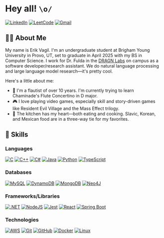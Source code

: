 # Hey all! `\o/`

[![LinkedIn](https://custom-icon-badges.demolab.com/badge/LinkedIn-0A66C2?logo=linkedin-white&logoColor=fff)](https://www.linkedin.com/in/erikvagil)
[![LeetCode](https://img.shields.io/badge/LeetCode-000000?logo=LeetCode&logoColor=#d16c06)](https://leetcode.com/u/ErikVagil/)
[![Gmail](https://img.shields.io/badge/Gmail-D14836?logo=gmail&logoColor=white)](mailto:erikvagil2734@gmail.com?subject=Hey%20Erik!)

## 👨‍💻 About Me

My name is Erik Vagil. I'm an undergraduate student at Brigham Young University in Provo, UT, set to graduate in April 2025 with my BS in Computer Science. I work for Dr. Fulda in the [DRAGN Labs](https://dragn.ai) on campus as a software developer/research assistant. We do natural language processing and large language model research—it's pretty cool.
<!--
- 🏃 I accelerate the research process by building project-specific software.
- 📄 I design, build, test, and maintain the software I produce.
- 👥 I collaborate closely with coworkers, teammates, clients, etc.
-->
Here's a little about me:

- 🪈 I'm a flautist of over 10 years. I'm currently trying to learn Chaminade's Flute Concertino in D major.
- 🎮 I love playing video games, especially skill and story-driven games like Resident Evil Village and the Mass Effect trilogy.
- 🥘 The kitchen has my heart—both eating and cooking. Slavic, Korean, and Mexican food are in a three-way tie for my favorites.

## 🦾 Skills

### Languages

[![C](https://img.shields.io/badge/C-00599C?logo=c&logoColor=white)](#) [![C++](https://img.shields.io/badge/C++-%2300599C.svg?logo=c%2B%2B&logoColor=white)](#) [![C#](https://custom-icon-badges.demolab.com/badge/C%23-%23239120.svg?logo=cshrp&logoColor=white&color=9A5AE8)](#) [![Java](https://img.shields.io/badge/Java-%23ED8B00.svg?logo=openjdk&logoColor=white)](#) [![Python](https://img.shields.io/badge/Python-3776AB?logo=python&logoColor=fff)](#) [![TypeScript](https://img.shields.io/badge/TypeScript-3178C6?logo=typescript&logoColor=fff)](#)

### Databases

[![MySQL](https://img.shields.io/badge/MySQL-4479A1?logo=mysql&logoColor=fff)](#) [![DynamoDB](https://img.shields.io/badge/DynamoDB-4053D6?logo=amazondynamodb&logoColor=fff)](#) [![MongoDB](https://img.shields.io/badge/MongoDB-%234ea94b.svg?logo=mongodb&logoColor=white)](#) [![Neo4J](https://img.shields.io/badge/Neo4j-008CC1?logo=neo4j&logoColor=white)](#)

### Frameworks/Libraries

[![.NET](https://img.shields.io/badge/.NET-512BD4?logo=dotnet&logoColor=fff)](#) [![NodeJS](https://img.shields.io/badge/Node.js-6DA55F?logo=node.js&logoColor=white)](#) [![Jest](https://img.shields.io/badge/Jest-C21325?logo=jest&logoColor=fff)](#) [![React](https://img.shields.io/badge/React-%2320232a.svg?logo=react&logoColor=%2361DAFB)](#) [![Spring Boot](https://img.shields.io/badge/Spring%20Boot-6DB33F?logo=springboot&logoColor=fff)](#)

### Technologies

[![AWS](https://img.shields.io/badge/AWS-%23FF9900.svg?logo=amazon-web-services&logoColor=white)](#) [![Git](https://img.shields.io/badge/Git-F05032?logo=git&logoColor=fff)](#) [![GitHub](https://img.shields.io/badge/GitHub-%23121011.svg?logo=github&logoColor=white)](#) [![Docker](https://img.shields.io/badge/Docker-2496ED?logo=docker&logoColor=fff)](#) [![Linux](https://img.shields.io/badge/Linux-FCC624?logo=linux&logoColor=black)](#)

<!--
## 🛠️ Projects
-->


<!--
**ErikVagil/ErikVagil** is a ✨ _special_ ✨ repository because its `README.md` (this file) appears on your GitHub profile.

Here are some ideas to get you started:

- 🔭 I’m currently working on ...
- 🌱 I’m currently learning ...
- 👯 I’m looking to collaborate on ...
- 🤔 I’m looking for help with ...
- 💬 Ask me about ...
- 📫 How to reach me: ...
- 😄 Pronouns: ...
- ⚡ Fun fact: ...
-->
